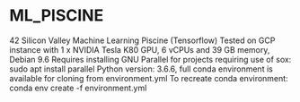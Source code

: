 # ML_PISCINE
42 Silicon Valley Machine Learning Piscine (Tensorflow)
Tested on GCP instance with 1 x NVIDIA Tesla K80 GPU, 6 vCPUs and 39 GB memory, Debian 9.6
Requires installing GNU Parallel for projects requiring use of sox: sudo apt install parallel
Python version: 3.6.6, full conda environment is available for cloning from environment.yml
To recreate conda environment: conda env create -f environment.yml
